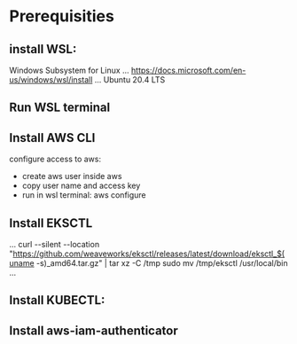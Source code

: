 
# Prerequisities
## install WSL:
Windows Subsystem for Linux
...
https://docs.microsoft.com/en-us/windows/wsl/install
...
Ubuntu 20.4 LTS

## Run WSL terminal

## Install AWS CLI
configure access to aws:
- create aws user inside aws 
- copy user name and access key
- run in wsl terminal:   aws configure

## Install EKSCTL
...
curl --silent --location "https://github.com/weaveworks/eksctl/releases/latest/download/eksctl_$(uname -s)_amd64.tar.gz" | tar xz -C /tmp
sudo mv /tmp/eksctl /usr/local/bin
...

## Install KUBECTL:

## Install aws-iam-authenticator


